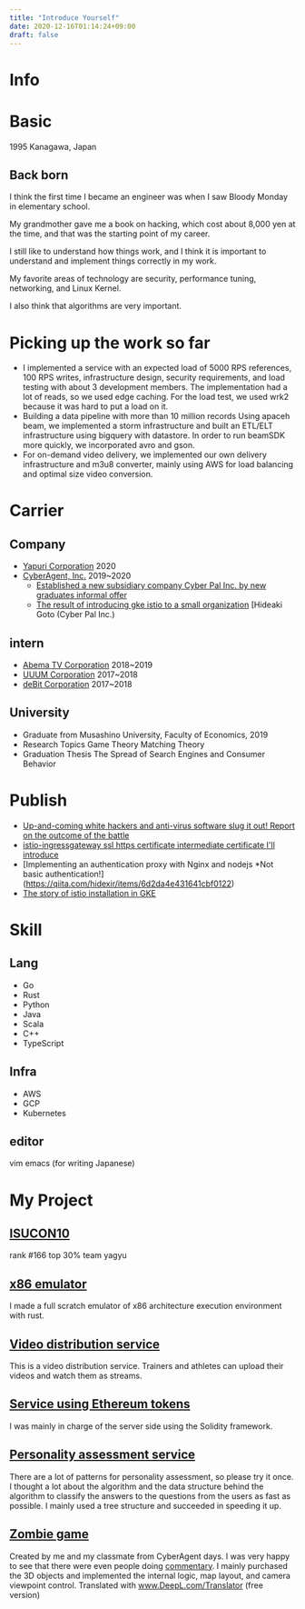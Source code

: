 ```yaml
---
title: "Introduce Yourself"
date: 2020-12-16T01:14:24+09:00
draft: false
--- 
```


# Info

# Basic
1995 Kanagawa, Japan

## Back born
I think the first time I became an engineer was when I saw Bloody Monday in elementary school.

My grandmother gave me a book on hacking, which cost about 8,000 yen at the time, and that was the starting point of my career.

I still like to understand how things work, and I think it is important to understand and implement things correctly in my work.

My favorite areas of technology are security, performance tuning, networking, and Linux Kernel.

I also think that algorithms are very important.

# Picking up the work so far
- I implemented a service with an expected load of 5000 RPS references, 100 RPS writes, infrastructure design, security requirements, and load testing with about 3 development members. The implementation had a lot of reads, so we used edge caching. For the load test, we used wrk2 because it was hard to put a load on it.
- Building a data pipeline with more than 10 million records Using apaceh beam, we implemented a storm infrastructure and built an ETL/ELT infrastructure using bigquery with datastore. In order to run beamSDK more quickly, we incorporated avro and gson.
- For on-demand video delivery, we implemented our own delivery infrastructure and m3u8 converter, mainly using AWS for load balancing and optimal size video conversion.

# Carrier
## Company
- [Yapuri Corporation](https://yappli.co.jp/) 2020    
- [CyberAgent, Inc.](https://www.cyberagent.co.jp/) 2019~2020
    - [Established a new subsidiary company Cyber Pal Inc. by new graduates informal offer](https://www.cyberagent.co.jp/news/detail/id=23000)
    - [The result of introducing gke istio to a small organization](https://cyberagent.ai/blog/pr/culture/5649/) [Hideaki Goto (Cyber Pal Inc.)

## intern
- [Abema TV Corporation](https://abema.tv/) 2018~2019
- [UUUM Corporation](https://www.uuum.co.jp/) 2017~2018
- [deBit Corporation](https://debit.co.jp/) 2017~2018

## University
- Graduate from Musashino University, Faculty of Economics, 2019
- Research Topics Game Theory Matching Theory
- Graduation Thesis The Spread of Search Engines and Consumer Behavior

# Publish
- [Up-and-coming white hackers and anti-virus software slug it out! Report on the outcome of the battle](https://news.mynavi.jp/kikaku/20180720-665544/)
- [istio-ingressgateway ssl https certificate intermediate certificate I'll introduce](https://qiita.com/hidexir/items/645b6d6cabf239d870d0)
- [Implementing an authentication proxy with Nginx and nodejs *Not basic authentication!] (https://qiita.com/hidexir/items/6d2da4e431641cbf0122)
- [The story of istio installation in GKE](https://hidexir.hatenablog.com/)

# Skill
## Lang
- Go
- Rust
- Python
- Java
- Scala
- C++
- TypeScript

## Infra
- AWS
- GCP
- Kubernetes

## editor
vim emacs (for writing Japanese)

# My Project

## [ISUCON10](https://isucon.net/archives/55008744.html)
rank #166 top 30% team yagyu

## [x86 emulator](https://github.com/hidexir/x86emu)
I made a full scratch emulator of x86 architecture execution environment with rust.

## [Video distribution service](https://wantty.app/)
This is a video distribution service. Trainers and athletes can upload their videos and watch them as streams.

## [Service using Ethereum tokens](https://www.peace-coin.org)
I was mainly in charge of the server side using the Solidity framework.

## [Personality assessment service](https://www.zelfium.com/ja/)
There are a lot of patterns for personality assessment, so please try it once. I thought a lot about the algorithm and the data structure behind the algorithm to classify the answers to the questions from the users as fast as possible.
I mainly used a tree structure and succeeded in speeding it up.

## [Zombie game](https://apps.apple.com/jp/app/escape-from-uncle/id1444505240)
Created by me and my classmate from CyberAgent days. I was very happy to see that there were even people doing [commentary](https://gameappch.com/app/?app=06132).
I mainly purchased the 3D objects and implemented the internal logic, map layout, and camera viewpoint control. Translated with www.DeepL.com/Translator (free version)